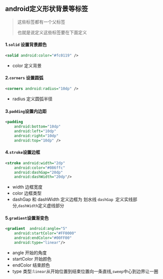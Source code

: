 ## android定义形状背景等标签

> 这些标签都有一个父标签<shape>
>
> 也就是说定义这些标签要在<shape>下面定义

#### 1.`solid` 设置背景颜色

```xml
<solid android:color="#fc0119" />
```

- color 定义背景

#### 2.`corners` 设置圆弧

```xml
<corners android:radius="10dp" />
```

- radius 定义圆弧半径

#### 3.`padding`设置内边距

```xml
<padding
    android:bottom="10dp"
    android:left="10dp"
    android:right="10dp"
    android:top="10dp" />
```

#### 4.`stroke`设置边框

````xml
<stroke android:width="2dp"
    android:color="#086ffc"
    android:dashGap="20dp"
    android:dashWidth="20dp"/>
````

- width 边框宽度
- color 边框类型
- dashGap 和 dashWidth 定义边框为 划水线 `dashGap `定义实线部分,`dashWidth`定义虚线部分

#### 5.`gradient`设置渐变色

```xml
<gradient  android:angle="5"
    android:startColor="#FF0000"
    android:endColor="#00FF00"
    android:type="linear"/>
```

- angle 开始的角度
- startColor 开始颜色
- endColor 结束颜色
- type 类型:`linear`从开始位置到结束位置向一条直线,`sweep`中心到边界让一圈